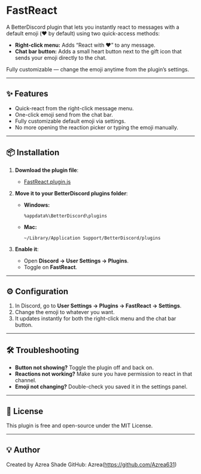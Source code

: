 # FastReact
A BetterDiscord plugin that lets you instantly react to messages with a default emoji (❤️ by default) using two quick-access methods:  
- **Right-click menu:** Adds “React with ❤️” to any message.  
- **Chat bar button:** Adds a small heart button next to the gift icon that sends your emoji directly to the chat.  

Fully customizable — change the emoji anytime from the plugin’s settings.

---

## ✨ Features
- Quick-react from the right-click message menu.
- One-click emoji send from the chat bar.
- Fully customizable default emoji via settings.
- No more opening the reaction picker or typing the emoji manually.

---

## 📦 Installation
1. **Download the plugin file**:
   - [FastReact.plugin.js](https://github.com/Azrea631/FastReact-BetterDiscord-Plugin-1.0.0/releases/download/v1.0.0/FastReact.plugin.js) 

2. **Move it to your BetterDiscord plugins folder**:
   - **Windows:**  
     ```
     %appdata%\BetterDiscord\plugins
     ```
   - **Mac:**  
     ```
     ~/Library/Application Support/BetterDiscord/plugins
     ```

3. **Enable it**:
   - Open **Discord → User Settings → Plugins**.
   - Toggle on **FastReact**.

---

## ⚙️ Configuration
1. In Discord, go to **User Settings → Plugins → FastReact → Settings**.
2. Change the emoji to whatever you want.
3. It updates instantly for both the right-click menu and the chat bar button.

---

## 🛠 Troubleshooting
- **Button not showing?** Toggle the plugin off and back on.  
- **Reactions not working?** Make sure you have permission to react in that channel.  
- **Emoji not changing?** Double-check you saved it in the settings panel.

---

## 📄 License
This plugin is free and open-source under the MIT License.

---

## 💡 Author
Created by Azrea Shade 
GitHub: Azrea(https://github.com/Azrea631)
